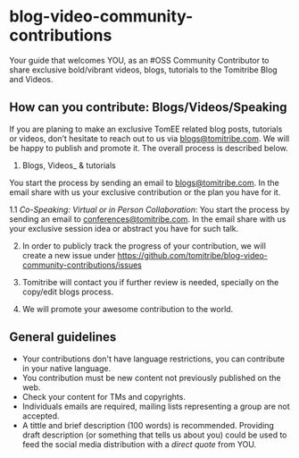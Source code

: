 # blog-video-community-contributions
Your guide that welcomes YOU, as an #OSS Community Contributor to share exclusive bold/vibrant videos, blogs, tutorials to the Tomitribe Blog and Videos.

## How can you contribute: Blogs/Videos/Speaking
If you are planing to make an exclusive TomEE related blog posts, tutorials or videos, don’t hesitate to reach out to us via blogs@tomitribe.com. We will be happy to  publish and promote it. The overall process is described below.

1. Blogs, Videos_ & tutorials

You start the process by sending an email to blogs@tomitribe.com. In the email share with us your exclusive contribution or the plan you have for it.

1.1 _Co-Speaking: Virtual or in Person Collaboration_:  You start the process by sending an email to conferences@tomitribe.com. In the email share with us your exclusive session idea or abstract you have for such talk. 


2. In order to publicly track the progress of your contribution, we will create a new issue under https://github.com/tomitribe/blog-video-community-contributions/issues

3. Tomitribe will contact you if further review is needed, specially on the copy/edit blogs process.

4. We will promote your awesome contribution to the world.


## General guidelines

* Your contributions don't have language restrictions, you can contribute in your native language.
* You contribution must be new content not previously published on the web.
* Check your content for TMs and copyrights.
* Individuals emails are required, mailing lists representing a group are not accepted.
* A tittle and brief description (100 words) is recommended. Providing draft description (or something that tells us about you) could be used to feed the social media distribution with a *direct quote* from YOU. 
